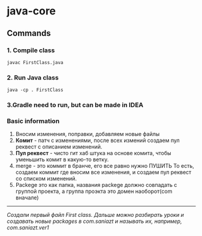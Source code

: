 # java-core

## Commands

### 1. Compile class
```shell
javac FirstClass.java
```

### 2. Run Java class
```shell
java -cp . FirstClass
```

### 3.Gradle need to run, but can be made in IDEA

### Basic information
1. Вносим изменения, поправки, добавляем новые файлы
2. **Комит** - патч с изменениями, после всех измений создаем пул реквест с описанием изменений.
3. **Пул реквест** - чисто гит хаб штука на основе комита, чтобы уменьшить комит в какую-то ветку.
4. merge - это коммит в бранче, его все равно нужно ПУШИТЬ
То есть, создаем коммит где вносим все изменения, и создаем пул реквест со списком изменений. 
5. Packege это как папка, названия packege должно совпадать с группой проекта, а группа проэкта это домен наоборот(com вначале)

----
*Создали первый файл First class. Дальше можно разбирать уроки и создавать новые packages в com.saniazt и называть их, например, com.saniazt.ver1*

